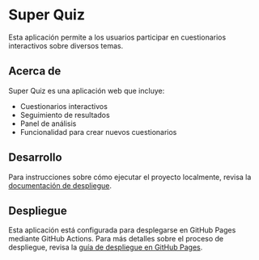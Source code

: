 # Super Quiz

Esta aplicación permite a los usuarios participar en cuestionarios interactivos sobre diversos temas.

## Acerca de

Super Quiz es una aplicación web que incluye:
- Cuestionarios interactivos
- Seguimiento de resultados
- Panel de análisis
- Funcionalidad para crear nuevos cuestionarios

## Desarrollo

Para instrucciones sobre cómo ejecutar el proyecto localmente, revisa la [documentación de despliegue](GITHUB_PAGES_DEPLOYMENT.md).

## Despliegue

Esta aplicación está configurada para desplegarse en GitHub Pages mediante GitHub Actions. Para más detalles sobre el proceso de despliegue, revisa la [guía de despliegue en GitHub Pages](GITHUB_PAGES_DEPLOYMENT.md).

